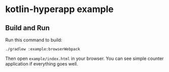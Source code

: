 # kotlin-hyperapp example
## Build and Run
Run this command to build:
```
./gradlew :example:browserWebpack
```
Then open `example/index.html` in your browser. You can see simple counter application if everything goes well.
